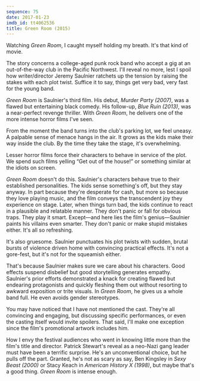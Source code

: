 ```yaml
---
sequence: 75
date: 2017-01-23
imdb_id: tt4062536
title: Green Room (2015)
---
```


Watching _Green Room_, I caught myself holding my breath. It's that kind of movie.

The story concerns a college-aged punk rock band who accept a gig at an out-of-the-way club in the Pacific Northwest. I'll reveal no more, lest I spoil how writer/director Jeremy Saulnier ratchets up the tension by raising the stakes with each plot twist. Suffice it to say, things get very bad, very fast for the young band.

_Green Room_ is Saulnier's third film. His debut, _Murder Party (2007)_, was a flawed but entertaining black comedy. His follow-up, _Blue Ruin (2013)_, was a near-perfect revenge thriller. With _Green Room_, he delivers one of the more intense horror films I've seen.

From the moment the band turns into the club's parking lot, we feel uneasy. A palpable sense of menace hangs in the air. It grows as the kids make their way inside the club. By the time they take the stage, it's overwhelming.

Lesser horror films force their characters to behave in service of the plot. We spend such films yelling “Get out of the house!” or something similar at the idiots on screen.

_Green Room_ doesn't do this. Saulnier's characters behave true to their established personalities. The kids sense something's off, but they stay anyway. In part because they're desperate for cash, but more so because they love playing music, and the film conveys the transcendent joy they experience on stage. Later, when things turn bad, the kids continue to react in a plausible and relatable manner. They don't panic or fall for obvious traps. They play it smart. Except—and here lies the film's genius—Saulnier paints his villains even smarter. They don't panic or make stupid mistakes either. It's all so refreshing.

It's also gruesome. Saulnier punctuates his plot twists with sudden, brutal bursts of violence driven home with convincing practical effects. It's not a gore-fest, but it's not for the squeamish either.

That's because Saulnier makes sure we care about his characters. Good effects suspend disbelief but good storytelling generates empathy. Saulnier's prior efforts demonstrated a knack for creating flawed but endearing protagonists and quickly fleshing them out without resorting to awkward exposition or trite visuals. In _Green Room_, he gives us a whole band full. He even avoids gender stereotypes.

You may have noticed that I have not mentioned the cast. They're all convincing and engaging, but discussing specific performances, or even the casting itself would invite spoilers. That said, I'll make one exception since the film's promotional artwork includes him.

How I envy the festival audiences who went in knowing little more than the film's title and director. Patrick Stewart's reveal as a neo-Nazi gang leader must have been a terrific surprise. He's an unconventional choice, but he pulls off the part. Granted, he's not as scary as say, Ben Kingsley in _Sexy Beast (2000)_ or Stacy Keach in _American History X (1998)_, but maybe that's a good thing. _Green Room_ is intense enough.